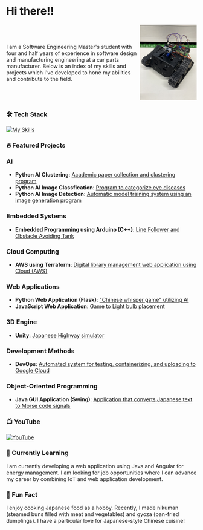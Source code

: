 # Hi there!!

<div style="display: flex; align-items: center;">
  <div style="flex: 1;">
    <p>
      I am a Software Engineering Master's student with four and half years of experience in software design and manufacturing engineering at a car parts manufacturer. Below is an index of my skills and projects which I've developed to hone my abilities and contribute to the field.
    </p>
  </div>
  <div>
    <img src="https://raw.githubusercontent.com/Tamago55/Line-Follower-Obstacle-Avoiding/main/pic/tank.JPG" width="150" alt="Tank Image" />
  </div>
</div>

### 🛠️ Tech Stack
[![My Skills](https://skillicons.dev/icons?i=python,java,js,ts,html,css,angular,docker,aws,tensorflow,pytorch,mongodb,git,figma,ubuntu,unity)](https://skillicons.dev)

### 🔥 Featured Projects
### AI
- **Python AI Clustering**: [Academic paper collection and clustering program](https://github.com/Tamago55/AI-PaperMiner)
- **Python AI Image Classfication**: [Program to categorize eye diseases](https://github.com/Tamago55/AI-Image-Classfication-of-Eye-Disease)
- **Python AI Image Detection**: [Automatic model training system using an image generation program](https://github.com/Tamago55/Automatic-model-training-with-Image-generation)

### Embedded Systems
- **Embedded Programming using Arduino (C++)**: [Line Follower and Obstacle Avoiding Tank](https://github.com/Tamago55/Line-Follower-Obstacle-Avoiding)

### Cloud Computing
- **AWS using Terraform**: [Digital library management web application using Cloud (AWS)](https://github.com/Tamago55/Digital-Library-Management)

### Web Applications
- **Python Web Application (Flask)**: ["Chinese whisper game" utilizing AI](https://github.com/Tamago55/ChineseWhispersDL)
- **JavaScript Web Application**: [Game to Light bulb placement](https://github.com/Tamago55/Lightbulb-placement)

### 3D Engine
- **Unity**: [Japanese Highway simulator](https://github.com/Tamago55/Highway-Simulator-using-Unity)

### Development Methods
- **DevOps**: [Automated system for testing, containerizing, and uploading to Google Cloud](https://github.com/Tamago55/DevOps_uni) 

### Object-Oriented Programming
- **Java GUI Application (Swing)**: [Application that converts Japanese text to Morse code signals](https://github.com/Tamago55/Aishiteru-Signal)

### 📺 YouTube
[![YouTube](https://img.shields.io/badge/YouTube-FF0000?style=for-the-badge&logo=youtube&logoColor=white)](https://www.youtube.com/channel/UCdKYKAVe63WNgnUOzRXKnJQ)

### 🌱 Currently Learning
I am currently developing a web application using Java and Angular for energy management. I am looking for job opportunities where I can advance my career by combining IoT and web application development.

### 🌟 Fun Fact
I enjoy cooking Japanese food as a hobby. Recently, I made nikuman (steamed buns filled with meat and vegetables) and gyoza (pan-fried dumplings). I have a particular love for Japanese-style Chinese cuisine!
<!--
**Tamago55/Tamago55** is a ✨ _special_ ✨ repository because its `README.md` (this file) appears on your GitHub profile.

Here are some ideas to get you started:

- 🔭 I’m currently working on ...
- 🌱 I’m currently learning ...
- 👯 I’m looking to collaborate on ...
- 🤔 I’m looking for help with ...
- 💬 Ask me about ...
- 📫 How to reach me: ...
- 😄 Pronouns: ...
- ⚡ Fun fact: ...
-->

